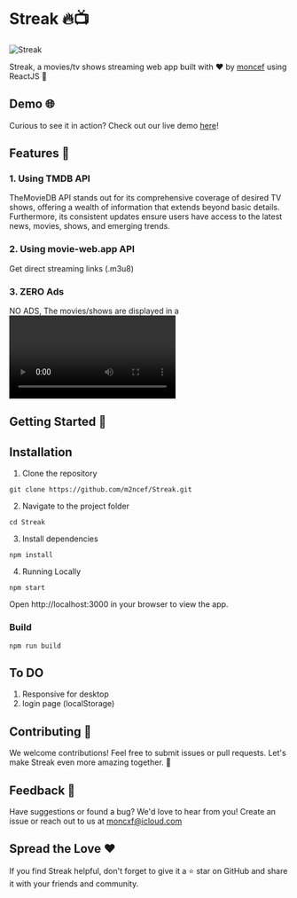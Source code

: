 # Streak 🔥📺
![Streak](https://socialify.git.ci/m2ncef/Streak/image?description=1&font=Inter&language=1&name=1&owner=1&theme=Dark)

Streak, a movies/tv shows streaming web app built with ❤️ by [moncef](https://github.com/m2ncef) using ReactJS 🚀

## Demo 🌐

Curious to see it in action? Check out our live demo [here](https://streaak.netlify.app)!

## Features 🌈

### 1. Using TMDB API
   TheMovieDB API stands out for its comprehensive coverage of desired TV shows, offering a wealth of information that extends beyond basic details. Furthermore, its consistent updates ensure users have access to the latest news, movies, shows, and emerging trends.
### 2. Using movie-web.app API
   Get direct streaming links (.m3u8)
### 3. ZERO Ads
   NO ADS, The movies/shows are displayed in a <video> tag ! no annoying embeded iframes, popups, ads and back-scripts.

## Getting Started 🚀

## Installation
1. Clone the repository

```
git clone https://github.com/m2ncef/Streak.git
```

2. Navigate to the project folder

```
cd Streak
```

3. Install dependencies
   
```
npm install
```

4. Running Locally
   
```
npm start
```
   
Open http://localhost:3000 in your browser to view the app.

### Build
```
npm run build
```

## To DO

1. Responsive for desktop
2. login page (localStorage)

## Contributing 🤝
We welcome contributions! Feel free to submit issues or pull requests. Let's make Streak even more amazing together. 🌟

## Feedback 💌
Have suggestions or found a bug? We'd love to hear from you! Create an issue or reach out to us at moncxf@icloud.com

## Spread the Love ❤️
If you find Streak helpful, don't forget to give it a ⭐️ star on GitHub and share it with your friends and community.